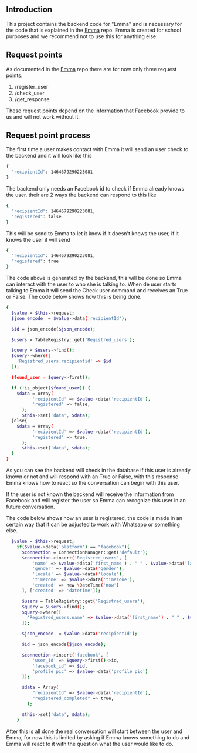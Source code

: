 
<!-- ## Installation

1. Download [Composer](http://getcomposer.org/doc/00-intro.md) or update `composer self-update`.
2. Run `php composer.phar create-project --prefer-dist cakephp/app [app_name]`.
3. Clone this repo to your preffered location by

If Composer is installed globally, run

```bash
composer create-project --prefer-dist cakephp/app
```

In case you want to use a custom app dir name (e.g. `/myapp/`):

```bash
composer create-project --prefer-dist cakephp/app myapp
```

You should now be able to visit the path to where you installed the app and see the default home page.

### Installation of 3.next

In case you want to try the unstable branch:

```bash
composer create-project --prefer-dist cakephp/app=dev-3.next app
```

You may then install specific RC, for example:

```bash
cd app;
composer require cakephp/cakephp:3.4.0-RC3
```

## Update

Since this skeleton is a starting point for your application and various files would have been modified as per your needs, there isn't a way to provide automated upgrades, so you have to do any updates manually.

## Configuration

Read and edit `config/app.php` and setup the `'Datasources'` and any other
configuration relevant for your application.

## Layout
The app skeleton uses a subset of [Foundation](http://foundation.zurb.com/) CSS framework by default. You can, however, replace it with any other library or custom styles. -->

## Introduction

This project contains the backend code for "Emma" and is necessary for the code that is explained in the [Emma](https://github.com/tijnrenders/emma) repo. Emma is created for school purposes and we recommend not to use this for anything else.

## Request points

As documented in the [Emma](https://github.com/tijnrenders/emma) repo there are for now only three request points.

1. /register_user
2. /check_user
3. /get_response

These request points depend on the information that Facebook provide to us and will not work without it.

## Request point process

The first time a user makes contact with Emma it will send an user check to the backend and it will look like this

```bash
{
  "recipientId": 1464679290223081
}
```

The backend only needs an Facebook id to check if Emma already knows the user. their are 2 ways the backend can respond to this like

```bash
{
  "recipientId": 1464679290223081,
  "registered": false
}
```

This will be send to Emma to let it know if it doesn't knows the user, if it knows the user it will send

```bash
{
  "recipientId": 1464679290223081,
  "registered": true
}
```
The code above is generated by the backend, this will be done so Emma can interact with the user to who she is talking to.
When de user starts talking to Emma it will send the Check user command and receives an True or False. The code below shows how this is being done.

```bash
{
  $value = $this->request;
  $json_encode  = $value->data('recipientId');

  $id = json_encode($json_encode);

  $users = TableRegistry::get('Registred_users');

  $query = $users->find();
  $query->where([
    'Registred_users.recipientid' => $id
  ]);

  $found_user = $query->first();

  if (!is_object($found_user)) {
    $data = Array(
          'recipientId' => $value->data('recipientId'),
          'registered' => false,
      );
      $this->set('data', $data);
  }else{
    $data = Array(
          'recipientId' => $value->data('recipientId'),
          'registered' => true,
      );
      $this->set('data', $data);
  }
}
```

As you can see the backend will check in the database if this user is already known or not and will respond with an True or False, with this response Emma knows how to react so the conversation can begin with this user.

If the user is not known the backend will receive the information from Facebook and will register the user so Emma can recognize this user in an future conversation.

The code below shows how an user is registered, the code is made in an certain way that it can be adjusted to work with Whatsapp or something else.

```bash
  $value = $this->request;
    if($value->data('platform') == "facebook"){
      $connection = ConnectionManager::get('default');
      $connection->insert('Registred_users', [
          'name' => $value->data('first_name') . " " . $value->data('last_name'),
          'gender' => $value->data('gender'),
          'locale' => $value->data('locale'),
          'timezone' => $value->data('timezone'),
          'created' => new \DateTime('now')
      ], ['created' => 'datetime']);

      $users = TableRegistry::get('Registred_users');
      $query = $users->find();
      $query->where([
        'Registred_users.name' => $value->data('first_name') . " " . $value->data('last_name')
      ]);

      $json_encode  = $value->data('recipientId');

      $id = json_encode($json_encode);

      $connection->insert('facebook', [
          'user_id' => $query->first()->id,
          'facebook_id' => $id,
          'profile_pic' => $value->data('profile_pic')
      ]);

      $data = Array(
          "recipientId" => $value->data('recipientId'),
          "registered_completed" => true,
        );

      $this->set('data', $data);
    }

```

After this is all done the real conversation will start between the user and Emma, for now this is limited by asking if Emma knows something to do and Emma will react to it with the question what the user would like to do.

